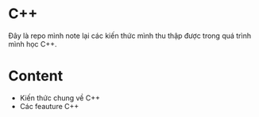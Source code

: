 # C++

Đây là repo mình note lại các kiến thức mình thu thập được trong quá trình mình học C++.

# Content
- Kiến thức chung về C++
- Các feauture C++
